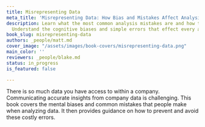 ```yaml
---
title: Misrepresenting Data
meta_title: 'Misrepresenting Data: How Bias and Mistakes Affect Analysis'
description: Learn what the most common analysis mistakes are and how to avoid them.
  Understand the cognitive biases and simple errors that effect every analyst.
book_slug: misrepresenting-data
authors: _people/matt.md
cover_image: "/assets/images/book-covers/misrepresenting-data.png"
main_color: ''
reviewers: _people/blake.md
status: in_progress
is_featured: false

---
```

There is so much data you have access to within a company. Communicating accurate insights from company data is challenging. This book covers the mental biases and common mistakes that people make when analyzing data. It then provides guidance on how to prevent and avoid these costly errors.
